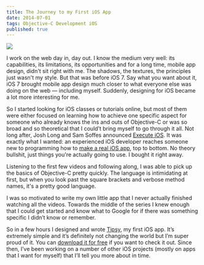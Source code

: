 ```yaml
---
title: The Journey to my First iOS App
date: 2014-07-01
tags: Objective-C Development iOS
published: true
---
```


![](/assets/articles/the-journey-to-my-first-ios-app/tipsy.jpg)

I work on the web day in, day out. I know the medium very well: its capabilities, its limitations, its opportunities and for a long time, mobile app design, didn't sit right with me. The shadows, the textures, the principles just wasn't my style. But that was before iOS 7. Say what you want about it, iOS 7  brought mobile app design much closer to what everyone else was doing on the web — including myself. Suddenly, designing for iOS became a lot more interesting for me.

So I started looking for iOS classes or tutorials online, but most of them were either focused on learning how to achieve one specific aspect for someone who already knows the ins and outs of Objective-C or was so broad and so theoretical that I could’t bring myself to go through it all. Not long after, Josh Long and Sam Soffes announced [Execute iOS][Execute]. It was exactly what I wanted: an experienced iOS developer reaches someone new to programming how to [make a real iOS app][Execute app], top to bottom. No theory bullshit, just things you're actually going to use. I bought it right away.

Listening to the first few videos and following along, I was able to pick up the basics of Objective-C pretty quickly. The language is intimidating at first, but when you look past the square brackets and verbose method names, it's a pretty good language.

I was so motivated to write my own little app that I never actually finished watching all the videos. Towards the middle of the series I knew enough that I could get started and know what to Google for if there was something specific I didn’t know or remember.

So in a few hours I designed and wrote [Tipsy][Tipsy], my first iOS app. It’s extremely simple and it’s definitely not changing the world but I’m super proud of it. You can [download it for free][Tipsy] if you want to check it out. Since then, I’ve been working on a number of other iOS projects (mostly on apps that I want for myself) that I’ll tell you more about in time.

[Execute]: https://executeios.com/
[Tipsy]: https://itunes.apple.com/ca/app/tipsy-tip-calculator/id823047137
[Execute app]: https://itunes.apple.com/us/app/execute/id797792004
